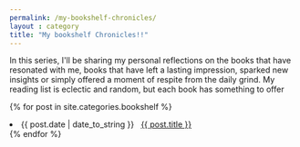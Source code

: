 ```yaml
---
permalink: /my-bookshelf-chronicles/
layout : category
title: "My bookshelf Chronicles!!"
---
```


In this series, I'll be sharing my personal reflections on the books that have resonated with me, books that have left a lasting impression, sparked new insights or simply offered a moment of respite from the daily grind. My reading list is eclectic and random, but each book has something to offer


{% for post in site.categories.bookshelf %}
 <li><span>{{ post.date | date_to_string }}</span> &nbsp; <a href="{{ post.url }}">{{ post.title }}</a></li>
{% endfor %}

